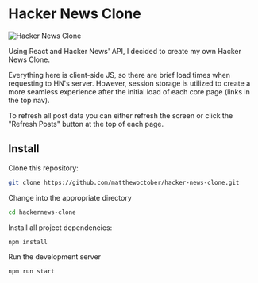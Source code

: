 # Hacker News Clone

![Hacker News Clone](https://www.matthewoctober.com/static/hnClone-40b991092906625d835ca0c906f68f19-20b8a.png)

Using React and Hacker News' API, I decided to create my own Hacker News Clone.

Everything here is client-side JS, so there are brief load times when requesting to HN's server. However, session storage is utilized to create a more seamless experience after the initial load of each core page (links in the top nav).

To refresh all post data you can either refresh the screen or click the "Refresh Posts" button at the top of each page.

## Install

Clone this repository:

```bash
git clone https://github.com/matthewoctober/hacker-news-clone.git
```

Change into the appropriate directory

```bash
cd hackernews-clone
```

Install all project dependencies:

```bash
npm install
```

Run the development server

```bash
npm run start
```

